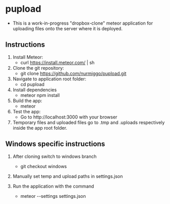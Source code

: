 # pupload

* This is a work-in-progress "dropbox-clone" meteor application for uploading files onto the server where it is deployed.

## Instructions

1. Install Meteor:
   * curl https://install.meteor.com/ | sh
2. Clone the git repository:
   * git clone https://github.com/nurmiggo/pupload.git
3. Navigate to application root folder:
   * cd pupload
4. Install dependencies
   * meteor npm install
5. Build the app:
   * meteor
6. Test the app:
   * Go to http://localhost:3000 with your browser
7. Temporary files and uploaded files go to .tmp and .uploads respectively inside the app root folder. 

## Windows specific instructions

1. After cloning switch to windows branch
   * git checkout windows
2. Manually set temp and upload paths in settings.json

3. Run the application with the command
   * meteor --settings settings.json
   
